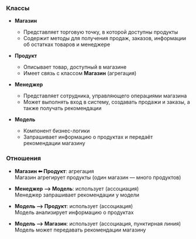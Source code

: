 ### Классы

- **Магазин**
  - Представляет торговую точку, в которой доступны продукты
  - Содержит методы для получения продаж, заказов, информации об остатках товаров и менеджере

- **Продукт**
  - Описывает товар, доступный в магазине
  - Имеет связь с классом **Магазин** (агрегация)

- **Менеджер**
  - Представляет сотрудника, управляющего операциями магазина
  - Может выполнять вход в систему, создавать продажи и заказы, а также получать рекомендации

- **Модель**
  - Компонент бизнес-логики
  - Запрашивает информацию о продуктах и передаёт рекомендации магазину

### Отношения

- **Магазин ⬅ Продукт**: агрегация  
  Магазин агрегирует продукты (один магазин — много продуктов)

- **Менеджер ⟶ Модель**: использует (ассоциация)  
  Менеджер запрашивает рекомендации у модели

- **Модель ⟶ Продукт**: использует (ассоциация)  
  Модель анализирует информацию о продуктах

- **Модель ⟶ Магазин**: использует (ассоциация, пунктирная линия)  
  Модель может передавать рекомендации магазину
